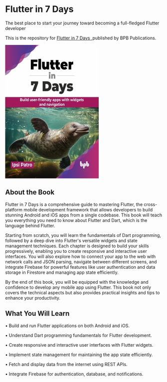 # Flutter in 7 Days

The best place to start your journey toward becoming a full-fledged Flutter developer

This is the repository for [Flutter in 7 Days
](https://bpbonline.com/products/flutter-in-7-days),published by BPB Publications.

<img src="9789355516091.jpg">

## About the Book
Flutter in 7 Days is a comprehensive guide to mastering Flutter, the cross-platform mobile development framework that allows developers to build stunning Android and iOS apps from a single codebase. This book will teach you everything you need to know about Flutter and Dart, which is the language behind Flutter.

Starting from scratch, you will learn the fundamentals of Dart programming, followed by a deep dive into Flutter's versatile widgets and state management techniques. Each chapter is designed to build your skills progressively, enabling you to create responsive and interactive user interfaces. You will also explore how to connect your app to the web with network calls and JSON parsing, navigate between different screens, and integrate Firebase for powerful features like user authentication and data storage in Firestore and managing app state efficiently.

By the end of this book, you will be equipped with the knowledge and confidence to develop any mobile app using Flutter. This book not only covers the technical aspects but also provides practical insights and tips to enhance your productivity. 

## What You Will Learn
• Build and run Flutter applications on both Android and iOS.

• Understand Dart programming fundamentals for Flutter development.

• Create responsive and interactive user interfaces with Flutter widgets.

• Implement state management for maintaining the app state efficiently.

• Fetch and display data from the internet using REST APIs.

• Integrate Firebase for authentication, database, and notifications.
